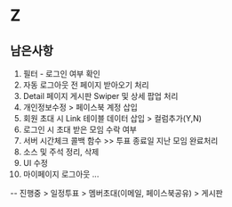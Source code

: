 # Z
## 남은사항

1. 필터 - 로그인 여부 확인
2. 자동 로그아웃 전 페이지 받아오기 처리
3. Detail 페이지 게시판 Swiper 및 상세 팝업 처리
4. 개인정보수정 > 페이스북 계정 삽입
5. 회원 초대 시 Link 테이블 데이터 삽입 > 컬럼추가(Y,N) 
6. 로그인 시 초대 받은 모임 수락 여부
7. 서버 시간체크 콜백 함수 >> 투표 종료일 지난 모임 완료처리
8. 소스 및 주석 정리, 삭제
9. UI 수정
10. 마이페이지 로그아웃
...

-- 진행중 > 일정투표
          > 멤버초대(이메일, 페이스북공유)
          > 게시판